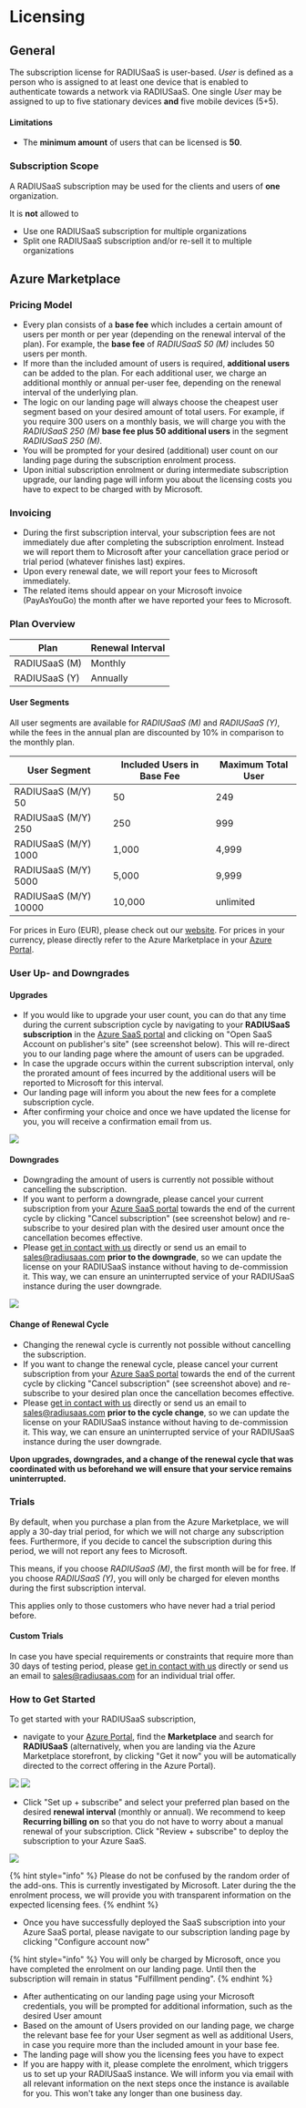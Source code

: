 # Licensing

## General

The subscription license for RADIUSaaS is user-based. _User_ is defined as a person who is assigned to at least one device that is enabled to authenticate towards a network via RADIUSaaS. One single _User_ may be assigned to up to five stationary devices **and** five mobile devices (5+5).

#### Limitations

* The **minimum amount** of users that can be licensed is **50**.

### Subscription Scope

A RADIUSaaS subscription may be used for the clients and users of **one** organization.&#x20;

It is **not** allowed to&#x20;

* Use one RADIUSaaS subscription for multiple organizations
* Split one RADIUSaaS subscription and/or re-sell it to multiple organizations

## Azure Marketplace

### Pricing Model

* Every plan consists of a **base fee** which includes a certain amount of users per month or per year (depending on the renewal interval of the plan). For example, the **base fee** of _RADIUSaaS 50 (M)_ includes 50 users per month.
* If more than the included amount of users is required, **additional users** can be added to the  plan. For each additional user, we charge an additional monthly or annual per-user fee, depending on the renewal interval of the underlying plan.&#x20;
* The logic on our landing page will always choose the cheapest user segment based on your desired amount of total users. For example, if you require 300 users on a monthly basis, we will charge you with the _RADIUSaaS 250 (M)_ **base fee plus 50 additional users** in the segment _RADIUSaaS 250 (M)_.
* You will be prompted for your desired (additional) user count on our landing page during the subscription enrolment process.
* Upon initial subscription enrolment or during intermediate subscription upgrade, our landing page will inform you about the licensing costs you have to expect to be charged with by Microsoft.&#x20;

### Invoicing

* During the first subscription interval, your subscription fees are not immediately due after completing the subscription enrolment. Instead we will report them to Microsoft after your cancellation grace period or trial period (whatever finishes last) expires.&#x20;
* Upon every renewal date, we will report your fees to Microsoft immediately.
* The related items should appear on your Microsoft invoice (PayAsYouGo) the month after we have reported your fees to Microsoft.

### Plan Overview

| **Plan**      | **Renewal Interval** |
| ------------- | -------------------- |
| RADIUSaaS (M) | Monthly              |
| RADIUSaaS (Y) | Annually             |

#### User Segments

All user segments are available for _RADIUSaaS (M)_ and _RADIUSaaS (Y)_, while the fees in the annual  plan are discounted by 10% in comparison to the monthly plan.

| **User Segment**      | **Included Users in Base Fee** | **Maximum Total User** |
| --------------------- | ------------------------------ | ---------------------- |
| RADIUSaaS (M/Y) 50    | 50                             | 249                    |
| RADIUSaaS (M/Y) 250   | 250                            | 999                    |
| RADIUSaaS (M/Y) 1000  | 1,000                          | 4,999                  |
| RADIUSaaS (M/Y) 5000  | 5,000                          | 9,999                  |
| RADIUSaaS (M/Y) 10000 | 10,000                         | unlimited              |

For prices in Euro (EUR), please check out our <mark style="color:green;"></mark> [website](https://www.radius-as-a-service.com/pricing/). For prices in your currency, please directly refer to the Azure Marketplace in your [Azure Portal](https://portal.azure.com).

### User Up- and Downgrades

#### Upgrades

* If you would like to upgrade your user count, you can do that any time during the current subscription cycle by navigating to your **RADIUSaaS subscription** in the [Azure SaaS portal](https://portal.azure.com/#blade/HubsExtension/BrowseResourceBlade/resourceType/Microsoft.SaaS%2Fresources) <mark style="color:green;"></mark> and clicking on "Open SaaS Account on publisher's site" (see screenshot below). This will re-direct you to our landing page where the amount of users can be upgraded.
* In case the upgrade occurs within the current subscription interval, only the prorated amount of fees incurred by the additional users will be reported to Microsoft for this interval.
* Our landing page will inform you about the new fees for a complete subscription cycle.
* After confirming your choice and once we have updated the license for you, you will receive a confirmation email from us.

![](../.gitbook/assets/radius-saas-base-trimmed-landing-page.png)

#### Downgrades

* Downgrading the amount of users is currently not possible without cancelling the subscription.
* If you want to perform a downgrade, please cancel your current subscription from your <mark style="color:green;"></mark> [Azure SaaS portal](https://portal.azure.com/#blade/HubsExtension/BrowseResourceBlade/resourceType/Microsoft.SaaS%2Fresources) towards the end of the current cycle by clicking "Cancel subscription" (see screenshot below) and re-subscribe to your desired plan with the desired user amount once the cancellation becomes effective.
* Please [get in contact with us](https://www.radius-as-a-service.com/help/) directly or send us an email to [sales@radiusaas.com](mailto:sales@radiusaas.com) <mark style="color:green;"></mark> **prior to the downgrade**, so we can update the license on your RADIUSaaS instance without having to de-commission it. This way, we can ensure an uninterrupted service of your RADIUSaaS instance during the user downgrade.

![](../.gitbook/assets/radius-saas-base-trimmed-cancel-subscription.png)

#### Change of Renewal Cycle

* Changing the renewal cycle is currently not possible without cancelling the subscription.
* If you want to change the renewal cycle, please cancel your current subscription from your <mark style="color:green;"></mark> [Azure SaaS portal](https://portal.azure.com/#blade/HubsExtension/BrowseResourceBlade/resourceType/Microsoft.SaaS%2Fresources) towards the end of the current cycle by clicking "Cancel subscription" (see screenshot above) and re-subscribe to your desired plan once the cancellation becomes effective.
* Please [get in contact with us](https://www.radius-as-a-service.com/drop-a-question) directly or send us an email to [sales@radiusaas.com](mailto:sales@radiusaas.com) <mark style="color:green;"></mark> **prior to the cycle change**, so we can update the license on your RADIUSaaS instance without having to de-commission it. This way, we can ensure an uninterrupted service of your RADIUSaaS instance during the user downgrade.

**Upon upgrades,  downgrades, and a change of the renewal cycle that was coordinated with us beforehand we will ensure that your service remains uninterrupted.**

### **Trials**

By default, when you purchase a plan from the Azure Marketplace, we will apply a 30-day trial period, for which we will not charge any subscription fees. Furthermore, if you decide to cancel the subscription during this period, we will not report any fees to Microsoft.&#x20;

This means, if you choose _RADIUSaaS (M)_, the first month will be for free. If you choose _RADIUSaaS (Y)_, you will only be charged for eleven months during the first subscription interval.

This applies only to those customers who have never had a trial period before.

#### **Custom Trials**

In case you have special requirements or constraints that require more than 30 days of testing period, please [get in contact with us](https://www.radius-as-a-service.com/drop-a-question) directly or send us an email to [sales@radiusaas.com](mailto:sales@radiusaas.com) for an individual trial offer.

### How to Get Started

To get started with your RADIUSaaS subscription,

* navigate to your [Azure Portal](https://portal.azure.com), find the **Marketplace** and search for **RADIUSaaS** (alternatively, when you are landing via the Azure Marketplace storefront, by clicking "Get it now" you will be automatically directed to the correct offering in the Azure Portal).

&#x20;![](<../.gitbook/assets/Screenshot 2021-11-19 at 09.38.45 (1).png>)     ![](<../.gitbook/assets/Screenshot 2021-11-19 at 09.42.00.png>)

* Click "Set up + subscribe" and select your preferred plan based on the desired **renewal interval** (monthly or annual). We recommend to keep **Recurring billing** **on** so that you do not have to worry about a manual renewal of your subscription. Click "Review + subscribe" to deploy the subscription to your Azure SaaS.

![](<../.gitbook/assets/Screenshot 2021-11-19 at 09.43.54 (1).png>)

{% hint style="info" %}
&#x20;Please do not be confused by the random order of the add-ons. This is currently investigated by Microsoft. Later during the the enrolment process, we will provide you with transparent information on the expected licensing fees.
{% endhint %}

* Once you have successfully deployed the SaaS subscription into your Azure SaaS portal, please navigate to our subscription landing page by clicking "Configure account now"

{% hint style="info" %}
You will only be charged by Microsoft, once you have completed the enrolment on our landing page. Until then the subscription will remain in status "Fulfillment pending".
{% endhint %}

* After authenticating on our landing page using your Microsoft credentials, you will be prompted for additional information, such as the desired User amount
* Based on the amount of Users provided on our landing page, we charge the relevant base fee for your User segment as well as additional Users, in case you require more than the included amount in your base fee.
* The landing page will show you the licensing fees you have to expect
* If you are happy with it, please complete the enrolment, which triggers us to set up your RADIUSaaS instance. We will inform you via email with all relevant information on the next steps once the instance is available for you. This won't take any longer than one business day.
